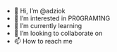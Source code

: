 - 👋 Hi, I’m @adziok
- 👀 I’m interested in PR0GRAM1NG
- 🌱 I’m currently learning 
- 💞️ I’m looking to collaborate on 
- 📫 How to reach me 
